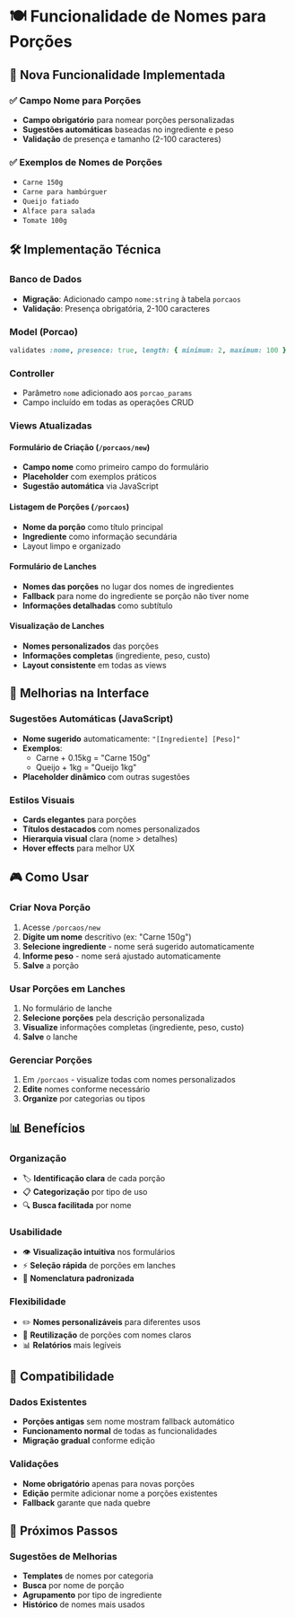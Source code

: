 # 🍽️ Funcionalidade de Nomes para Porções

## 🎯 Nova Funcionalidade Implementada

### ✅ **Campo Nome para Porções**

- **Campo obrigatório** para nomear porções personalizadas
- **Sugestões automáticas** baseadas no ingrediente e peso
- **Validação** de presença e tamanho (2-100 caracteres)

### ✅ **Exemplos de Nomes de Porções**

- `Carne 150g`
- `Carne para hambúrguer`
- `Queijo fatiado`
- `Alface para salada`
- `Tomate 100g`

## 🛠️ Implementação Técnica

### **Banco de Dados**

- **Migração**: Adicionado campo `nome:string` à tabela `porcaos`
- **Validação**: Presença obrigatória, 2-100 caracteres

### **Model (Porcao)**

```ruby
validates :nome, presence: true, length: { minimum: 2, maximum: 100 }
```

### **Controller**

- Parâmetro `nome` adicionado aos `porcao_params`
- Campo incluído em todas as operações CRUD

### **Views Atualizadas**

#### **Formulário de Criação** (`/porcaos/new`)

- **Campo nome** como primeiro campo do formulário
- **Placeholder** com exemplos práticos
- **Sugestão automática** via JavaScript

#### **Listagem de Porções** (`/porcaos`)

- **Nome da porção** como título principal
- **Ingrediente** como informação secundária
- Layout limpo e organizado

#### **Formulário de Lanches**

- **Nomes das porções** no lugar dos nomes de ingredientes
- **Fallback** para nome do ingrediente se porção não tiver nome
- **Informações detalhadas** como subtítulo

#### **Visualização de Lanches**

- **Nomes personalizados** das porções
- **Informações completas** (ingrediente, peso, custo)
- **Layout consistente** em todas as views

## 🎨 Melhorias na Interface

### **Sugestões Automáticas (JavaScript)**

- **Nome sugerido** automaticamente: `"[Ingrediente] [Peso]"`
- **Exemplos**:
  - Carne + 0.15kg = "Carne 150g"
  - Queijo + 1kg = "Queijo 1kg"
- **Placeholder dinâmico** com outras sugestões

### **Estilos Visuais**

- **Cards elegantes** para porções
- **Títulos destacados** com nomes personalizados
- **Hierarquia visual** clara (nome > detalhes)
- **Hover effects** para melhor UX

## 🎮 Como Usar

### **Criar Nova Porção**

1. Acesse `/porcaos/new`
2. **Digite um nome** descritivo (ex: "Carne 150g")
3. **Selecione ingrediente** - nome será sugerido automaticamente
4. **Informe peso** - nome será ajustado automaticamente
5. **Salve** a porção

### **Usar Porções em Lanches**

1. No formulário de lanche
2. **Selecione porções** pela descrição personalizada
3. **Visualize** informações completas (ingrediente, peso, custo)
4. **Salve** o lanche

### **Gerenciar Porções**

1. Em `/porcaos` - visualize todas com nomes personalizados
2. **Edite** nomes conforme necessário
3. **Organize** por categorias ou tipos

## 📊 Benefícios

### **Organização**

- 🏷️ **Identificação clara** de cada porção
- 📋 **Categorização** por tipo de uso
- 🔍 **Busca facilitada** por nome

### **Usabilidade**

- 👁️ **Visualização intuitiva** nos formulários
- ⚡ **Seleção rápida** de porções em lanches
- 📝 **Nomenclatura padronizada**

### **Flexibilidade**

- ✏️ **Nomes personalizáveis** para diferentes usos
- 🔄 **Reutilização** de porções com nomes claros
- 📊 **Relatórios** mais legíveis

## 🔄 Compatibilidade

### **Dados Existentes**

- **Porções antigas** sem nome mostram fallback automático
- **Funcionamento normal** de todas as funcionalidades
- **Migração gradual** conforme edição

### **Validações**

- **Nome obrigatório** apenas para novas porções
- **Edição** permite adicionar nome a porções existentes
- **Fallback** garante que nada quebre

## 🚀 Próximos Passos

### **Sugestões de Melhorias**

- **Templates** de nomes por categoria
- **Busca** por nome de porção
- **Agrupamento** por tipo de ingrediente
- **Histórico** de nomes mais usados
